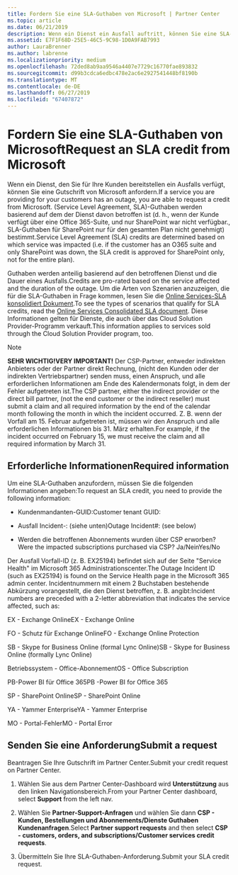 ```yaml
---
title: Fordern Sie eine SLA-Guthaben von Microsoft | Partner Center
ms.topic: article
ms.date: 06/21/2019
description: Wenn ein Dienst ein Ausfall auftritt, können Sie eine SLA-Guthaben für Ihre Kunden anfordern.
ms.assetid: E7F1F68D-25E5-46C5-9C98-1D0A9FAB7993
author: LauraBrenner
ms.author: labrenne
ms.localizationpriority: medium
ms.openlocfilehash: 72ded8ab9aa9546a4407e7729c16770fae893832
ms.sourcegitcommit: d99b3cdca6edbc478e2ac6e2927541448bf8190b
ms.translationtype: MT
ms.contentlocale: de-DE
ms.lasthandoff: 06/27/2019
ms.locfileid: "67407872"
---
```

# <a name="request-an-sla-credit-from-microsoft"></a><span data-ttu-id="c34ee-103">Fordern Sie eine SLA-Guthaben von Microsoft</span><span class="sxs-lookup"><span data-stu-id="c34ee-103">Request an SLA credit from Microsoft</span></span> 

<span data-ttu-id="c34ee-104">Wenn ein Dienst, den Sie für Ihre Kunden bereitstellen ein Ausfalls verfügt, können Sie eine Gutschrift von Microsoft anfordern.</span><span class="sxs-lookup"><span data-stu-id="c34ee-104">If a service you are providing for your customers has an outage, you are able to request a credit from Microsoft.</span></span> <span data-ttu-id="c34ee-105">(Service Level Agreement, SLA)-Guthaben werden basierend auf dem der Dienst davon betroffen ist (d. h., wenn der Kunde verfügt über eine Office 365-Suite, und nur SharePoint war nicht verfügbar., SLA-Guthaben für SharePoint nur für den gesamten Plan nicht genehmigt) bestimmt.</span><span class="sxs-lookup"><span data-stu-id="c34ee-105">Service Level Agreement (SLA) credits are determined based on which service was impacted (i.e. if the customer has an O365 suite and only SharePoint was down, the SLA credit is approved for SharePoint only, not for the entire plan).</span></span>

<span data-ttu-id="c34ee-106">Guthaben werden anteilig basierend auf den betroffenen Dienst und die Dauer eines Ausfalls.</span><span class="sxs-lookup"><span data-stu-id="c34ee-106">Credits are pro-rated based on the service affected and the duration of the outage.</span></span> <span data-ttu-id="c34ee-107">Um die Arten von Szenarien anzuzeigen, die für die SLA-Guthaben in Frage kommen, lesen Sie die [Online Services-SLA konsolidiert Dokument](http://www.microsoftvolumelicensing.com/DocumentSearch.aspx?Mode=3&DocumentTypeId=37).</span><span class="sxs-lookup"><span data-stu-id="c34ee-107">To see the types of scenarios that qualify for SLA credits, read the [Online Services Consolidated SLA document](http://www.microsoftvolumelicensing.com/DocumentSearch.aspx?Mode=3&DocumentTypeId=37).</span></span> <span data-ttu-id="c34ee-108">Diese Informationen gelten für Dienste, die auch über das Cloud Solution Provider-Programm verkauft.</span><span class="sxs-lookup"><span data-stu-id="c34ee-108">This information applies to services sold through the Cloud Solution Provider program, too.</span></span>

>[!Note]
><span data-ttu-id="c34ee-109">**SEHR WICHTIG!**</span><span class="sxs-lookup"><span data-stu-id="c34ee-109">**VERY IMPORTANT!**</span></span> <span data-ttu-id="c34ee-110">Der CSP-Partner, entweder indirekten Anbieters oder der Partner direkt Rechnung, (nicht den Kunden oder der indirekten Vertriebspartner) senden muss, einen Anspruch, und alle erforderlichen Informationen am Ende des Kalendermonats folgt, in dem der Fehler aufgetreten ist.</span><span class="sxs-lookup"><span data-stu-id="c34ee-110">The CSP partner, either the indirect provider or the direct bill partner, (not the end customer or the indirect reseller) must submit a claim and all required information by the end of the calendar month following the month in which the incident occurred.</span></span> <span data-ttu-id="c34ee-111">Z. B. wenn der Vorfall am 15. Februar aufgetreten ist, müssen wir den Anspruch und alle erforderlichen Informationen bis 31. März erhalten.</span><span class="sxs-lookup"><span data-stu-id="c34ee-111">For example, if the incident occurred on February 15, we must receive the claim and all required information by March 31.</span></span> 

## <a name="required-information"></a><span data-ttu-id="c34ee-112">Erforderliche Informationen</span><span class="sxs-lookup"><span data-stu-id="c34ee-112">Required information</span></span>


<span data-ttu-id="c34ee-113">Um eine SLA-Guthaben anzufordern, müssen Sie die folgenden Informationen angeben:</span><span class="sxs-lookup"><span data-stu-id="c34ee-113">To request an SLA credit, you need to provide the following information:</span></span> 

- <span data-ttu-id="c34ee-114">Kundenmandanten-GUID:</span><span class="sxs-lookup"><span data-stu-id="c34ee-114">Customer tenant GUID:</span></span> 

- <span data-ttu-id="c34ee-115">Ausfall Incident-: (siehe unten)</span><span class="sxs-lookup"><span data-stu-id="c34ee-115">Outage Incident#: (see below)</span></span>

- <span data-ttu-id="c34ee-116">Werden die betroffenen Abonnements wurden über CSP erworben?</span><span class="sxs-lookup"><span data-stu-id="c34ee-116">Were the impacted subscriptions purchased via CSP?</span></span> <span data-ttu-id="c34ee-117">Ja/Nein</span><span class="sxs-lookup"><span data-stu-id="c34ee-117">Yes/No</span></span>

<span data-ttu-id="c34ee-118">Der Ausfall Vorfall-ID (z. B. EX25194) befindet sich auf der Seite "Service Health" im Microsoft 365 Administrationscenter.</span><span class="sxs-lookup"><span data-stu-id="c34ee-118">The Outage Incident ID (such as EX25194) is found on the Service Health page in the Microsoft 365 admin center.</span></span> <span data-ttu-id="c34ee-119">Incidentnummern mit einem 2 Buchstaben bestehende Abkürzung vorangestellt, die den Dienst betroffen, z. B. angibt:</span><span class="sxs-lookup"><span data-stu-id="c34ee-119">Incident numbers are preceded with a 2-letter abbreviation that indicates the service affected, such as:</span></span>

<span data-ttu-id="c34ee-120">EX - Exchange Online</span><span class="sxs-lookup"><span data-stu-id="c34ee-120">EX - Exchange Online</span></span>

<span data-ttu-id="c34ee-121">FO - Schutz für Exchange Online</span><span class="sxs-lookup"><span data-stu-id="c34ee-121">FO - Exchange Online Protection</span></span>

<span data-ttu-id="c34ee-122">SB - Skype for Business Online (formal Lync Online)</span><span class="sxs-lookup"><span data-stu-id="c34ee-122">SB - Skype for Business Online (formally Lync Online)</span></span>

<span data-ttu-id="c34ee-123">Betriebssystem - Office-Abonnement</span><span class="sxs-lookup"><span data-stu-id="c34ee-123">OS - Office Subscription</span></span>

<span data-ttu-id="c34ee-124">PB-Power BI für Office 365</span><span class="sxs-lookup"><span data-stu-id="c34ee-124">PB -Power BI for Office 365</span></span>

<span data-ttu-id="c34ee-125">SP - SharePoint Online</span><span class="sxs-lookup"><span data-stu-id="c34ee-125">SP - SharePoint Online</span></span>

<span data-ttu-id="c34ee-126">YA - Yammer Enterprise</span><span class="sxs-lookup"><span data-stu-id="c34ee-126">YA - Yammer Enterprise</span></span>

<span data-ttu-id="c34ee-127">MO - Portal-Fehler</span><span class="sxs-lookup"><span data-stu-id="c34ee-127">MO - Portal Error</span></span>

## <a name="submit-a-request"></a><span data-ttu-id="c34ee-128">Senden Sie eine Anforderung</span><span class="sxs-lookup"><span data-stu-id="c34ee-128">Submit a request</span></span>

<span data-ttu-id="c34ee-129">Beantragen Sie Ihre Gutschrift im Partner Center.</span><span class="sxs-lookup"><span data-stu-id="c34ee-129">Submit your credit request on Partner Center.</span></span>

1. <span data-ttu-id="c34ee-130">Wählen Sie aus dem Partner Center-Dashboard wird **Unterstützung** aus den linken Navigationsbereich.</span><span class="sxs-lookup"><span data-stu-id="c34ee-130">From your Partner Center dashboard, select **Support** from the left nav.</span></span>

2. <span data-ttu-id="c34ee-131">Wählen Sie **Partner-Support-Anfragen** und wählen Sie dann **CSP - Kunden, Bestellungen und Abonnements/Dienste Guthaben Kundenanfragen**.</span><span class="sxs-lookup"><span data-stu-id="c34ee-131">Select **Partner support requests** and then select **CSP - customers, orders, and subscriptions/Customer services credit requests**.</span></span>

3. <span data-ttu-id="c34ee-132">Übermitteln Sie Ihre SLA-Guthaben-Anforderung.</span><span class="sxs-lookup"><span data-stu-id="c34ee-132">Submit your SLA credit request.</span></span>





